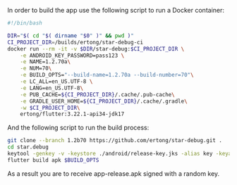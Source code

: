 
In order to build the app use the following script to run a Docker container: 

```bash
#!/bin/bash

DIR="$( cd "$( dirname "$0" )" && pwd )"
CI_PROJECT_DIR=/builds/ertong/star-debug-ci
docker run --rm -it -v $DIR/star-debug:$CI_PROJECT_DIR \
    -e ANDROID_KEY_PASSWORD=pass123 \
    -e NAME=1.2.70a\
    -e NUM=70\
    -e BUILD_OPTS="--build-name=1.2.70a --build-number=70"\
    -e LC_ALL=en_US.UTF-8 \
    -e LANG=en_US.UTF-8\
    -e PUB_CACHE=${CI_PROJECT_DIR}/.cache/.pub-cache\
    -e GRADLE_USER_HOME=${CI_PROJECT_DIR}/.cache/.gradle\
    -w $CI_PROJECT_DIR\
    ertong/flutter:3.22.1-api34-jdk17
```

And the following script to run the build process:
```bash
git clone --branch 1.2b70 https://github.com/ertong/star-debug.git .
cd star.debug
keytool -genkey -v -keystore ./android/release-key.jks -alias key -keyalg RSA -keysize 2048 -validity 10000 -keypass pass123 -storepass pass123 -dname "cn=Test, ou=Test, o=test, c=UA"
flutter build apk $BUILD_OPTS
```

As a result you are to receive app-release.apk signed with a random key. 
